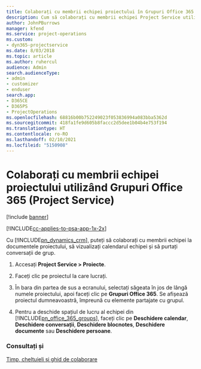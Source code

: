 ```yaml
---
title: Colaborați cu membrii echipei proiectului în Grupuri Office 365
description: Cum să colaborați cu membrii echipei Project Service utilizând Grupuri Office 365
author: JohnPBurrows
manager: kfend
ms.service: project-operations
ms.custom:
- dyn365-projectservice
ms.date: 8/03/2018
ms.topic: article
ms.author: ruhercul
audience: Admin
search.audienceType:
- admin
- customizer
- enduser
search.app:
- D365CE
- D365PS
- ProjectOperations
ms.openlocfilehash: 68816b00b752249023f053836994a083bba5362d
ms.sourcegitcommit: 418fa1fe9d605b8faccc2d5dee1b04b4e753f194
ms.translationtype: HT
ms.contentlocale: ro-RO
ms.lasthandoff: 02/10/2021
ms.locfileid: "5150908"
---
```

# <a name="collaborate-with-your-project-team-members-with-office-365-groups-project-service"></a>Colaborați cu membrii echipei proiectului utilizând Grupuri Office 365 (Project Service)

[!include [banner](../includes/psa-now-project-operations.md)]

[!INCLUDE[cc-applies-to-psa-app-1x-2x](../includes/cc-applies-to-psa-app-1x-2x.md)]

Cu [!INCLUDE[pn_dynamics_crm](../includes/pn-dynamics-crm.md)], puteți să colaborați cu membrii echipei la documentele proiectului, să vizualizați calendarul echipei și să purtați conversații de grup.  
  
1. Accesați **Project Service > Proiecte**.  
  
2. Faceți clic pe proiectul la care lucrați.  
  
3. În bara din partea de sus a ecranului, selectați săgeata în jos de lângă numele proiectului, apoi faceți clic pe **Grupuri Office 365**. Se afișează proiectul dumneavoastră, împreună cu elemente partajate cu grupul.  
  
4. Pentru a deschide spațiul de lucru al echipei din [!INCLUDE[pn_office_365_groups](../includes/pn-office-365-groups.md)], faceți clic pe **Deschidere calendar**, **Deschidere conversații**, **Deschidere blocnotes**, **Deschidere documente** sau **Deschidere persoane**.  
  
### <a name="see-also"></a>Consultați și  
 [Timp, cheltuieli și ghid de colaborare](../psa/time-expense-collaboration-guide.md)
